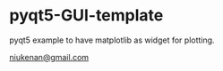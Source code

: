 # pyqt5-GUI-template

pyqt5 example to have matplotlib as widget for plotting. 

niukenan@gmail.com
